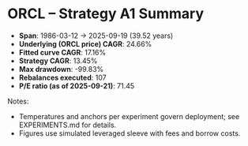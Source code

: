 # ORCL – Strategy A1 Summary

- **Span**: 1986-03-12 → 2025-09-19 (39.52 years)
- **Underlying (ORCL price) CAGR**: 24.66%
- **Fitted curve CAGR**: 17.16%
- **Strategy CAGR**: 13.45%
- **Max drawdown**: -99.83%
- **Rebalances executed**: 107
- **P/E ratio (as of 2025-09-21)**: 71.45

Notes:

- Temperatures and anchors per experiment govern deployment; see EXPERIMENTS.md for details.
- Figures use simulated leveraged sleeve with fees and borrow costs.

